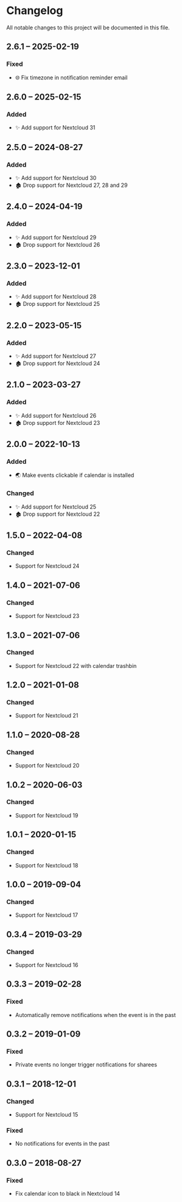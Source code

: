 <!--
  - SPDX-FileCopyrightText: 2018 Nextcloud GmbH and Nextcloud contributors
  - SPDX-License-Identifier: AGPL-3.0-or-later
-->

# Changelog
All notable changes to this project will be documented in this file.

## 2.6.1 – 2025-02-19
### Fixed
- 🌐 Fix timezone in notification reminder email

## 2.6.0 – 2025-02-15
### Added
- ✨ Add support for Nextcloud 31

## 2.5.0 – 2024-08-27
### Added
- ✨ Add support for Nextcloud 30
- 🏚️ Drop support for Nextcloud 27, 28 and 29

## 2.4.0 – 2024-04-19
### Added
- ✨ Add support for Nextcloud 29
- 🏚️ Drop support for Nextcloud 26

## 2.3.0 – 2023-12-01
### Added
- ✨ Add support for Nextcloud 28
- 🏚️ Drop support for Nextcloud 25

## 2.2.0 – 2023-05-15
### Added
- ✨ Add support for Nextcloud 27
- 🏚️ Drop support for Nextcloud 24

## 2.1.0 – 2023-03-27
### Added
- ✨ Add support for Nextcloud 26
- 🏚️ Drop support for Nextcloud 23

## 2.0.0 – 2022-10-13
### Added
- 🌏 Make events clickable if calendar is installed

### Changed
- ✨ Add support for Nextcloud 25
- 🏚️ Drop support for Nextcloud 22

## 1.5.0 – 2022-04-08
### Changed
- Support for Nextcloud 24

## 1.4.0 – 2021-07-06
### Changed
- Support for Nextcloud 23

## 1.3.0 – 2021-07-06
### Changed
- Support for Nextcloud 22 with calendar trashbin

## 1.2.0 – 2021-01-08
### Changed
- Support for Nextcloud 21

## 1.1.0 – 2020-08-28
### Changed
- Support for Nextcloud 20

## 1.0.2 – 2020-06-03
### Changed
- Support for Nextcloud 19

## 1.0.1 – 2020-01-15
### Changed
- Support for Nextcloud 18

## 1.0.0 – 2019-09-04
### Changed
- Support for Nextcloud 17

## 0.3.4 – 2019-03-29
### Changed
- Support for Nextcloud 16

## 0.3.3 – 2019-02-28
### Fixed
- Automatically remove notifications when the event is in the past

## 0.3.2 – 2019-01-09
### Fixed
- Private events no longer trigger notifications for sharees

## 0.3.1 – 2018-12-01
### Changed
- Support for Nextcloud 15

### Fixed
- No notifications for events in the past

## 0.3.0 – 2018-08-27
### Fixed
- Fix calendar icon to black in Nextcloud 14
